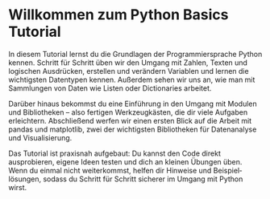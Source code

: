 # Willkommen zum Python Basics Tutorial

In diesem Tutorial lernst du die Grundlagen der Programmiersprache Python kennen. Schritt für Schritt üben wir den Umgang mit Zahlen, Texten und logischen Ausdrücken, erstellen und verändern Variablen und lernen die wichtigsten Datentypen kennen. Außerdem sehen wir uns an, wie man mit Sammlungen von Daten wie Listen oder Dictionaries arbeitet.

Darüber hinaus bekommst du eine Einführung in den Umgang mit Modulen und Bibliotheken – also fertigen Werkzeugkästen, die dir viele Aufgaben erleichtern. Abschließend werfen wir einen ersten Blick auf die Arbeit mit pandas und matplotlib, zwei der wichtigsten Bibliotheken für Datenanalyse und Visualisierung.

Das Tutorial ist praxisnah aufgebaut: Du kannst den Code direkt ausprobieren, eigene Ideen testen und dich an kleinen Übungen üben. Wenn du einmal nicht weiterkommst, helfen dir Hinweise und Beispiel­lösungen, sodass du Schritt für Schritt sicherer im Umgang mit Python wirst.

